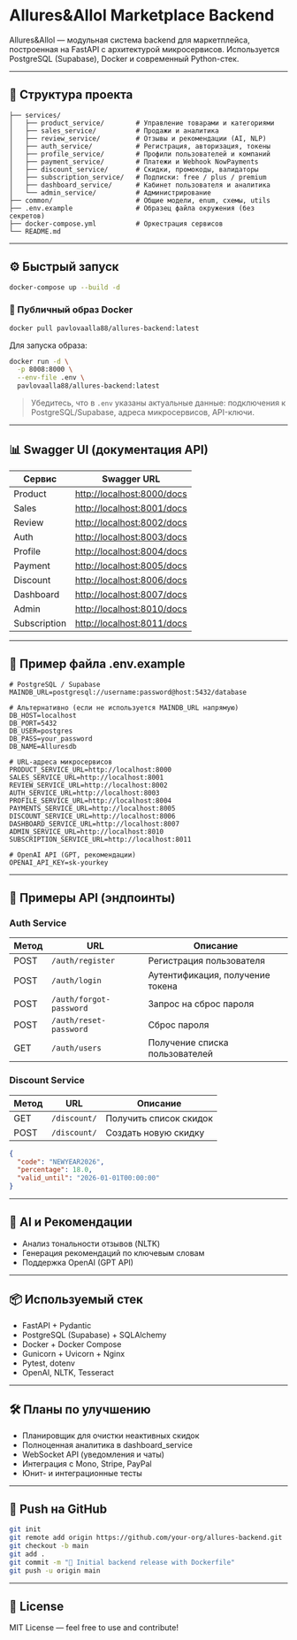 # Allures\&Allol Marketplace Backend

Allures\&Allol — модульная система backend для маркетплейса, построенная на FastAPI с архитектурой микросервисов. Используется PostgreSQL (Supabase), Docker и современный Python-стек. 

---

## 📁 Структура проекта

```
├── services/
│   ├── product_service/        # Управление товарами и категориями
│   ├── sales_service/          # Продажи и аналитика
│   ├── review_service/         # Отзывы и рекомендации (AI, NLP)
│   ├── auth_service/           # Регистрация, авторизация, токены
│   ├── profile_service/        # Профили пользователей и компаний
│   ├── payment_service/        # Платежи и Webhook NowPayments
│   ├── discount_service/       # Скидки, промокоды, валидаторы
│   ├── subscription_service/   # Подписки: free / plus / premium
│   ├── dashboard_service/      # Кабинет пользователя и аналитика
│   └── admin_service/          # Администрирование
├── common/                     # Общие модели, enum, схемы, utils
├── .env.example                # Образец файла окружения (без секретов)
├── docker-compose.yml          # Оркестрация сервисов
└── README.md
```

---

## ⚙️ Быстрый запуск

```bash
docker-compose up --build -d
```

### 🐳 Публичный образ Docker

```bash
docker pull pavlovaalla88/allures-backend:latest
```

Для запуска образа:

```bash
docker run -d \
  -p 8008:8000 \
  --env-file .env \
  pavlovaalla88/allures-backend:latest
```

> Убедитесь, что в `.env` указаны актуальные данные: подключения к PostgreSQL/Supabase, адреса микросервисов, API-ключи.

---

## 📊 Swagger UI (документация API)

| Сервис       | Swagger URL                                              |
| ------------ | -------------------------------------------------------- |
| Product      | [http://localhost:8000/docs](http://localhost:8000/docs) |
| Sales        | [http://localhost:8001/docs](http://localhost:8001/docs) |
| Review       | [http://localhost:8002/docs](http://localhost:8002/docs) |
| Auth         | [http://localhost:8003/docs](http://localhost:8003/docs) |
| Profile      | [http://localhost:8004/docs](http://localhost:8004/docs) |
| Payment      | [http://localhost:8005/docs](http://localhost:8005/docs) |
| Discount     | [http://localhost:8006/docs](http://localhost:8006/docs) |
| Dashboard    | [http://localhost:8007/docs](http://localhost:8007/docs) |
| Admin        | [http://localhost:8010/docs](http://localhost:8010/docs) |
| Subscription | [http://localhost:8011/docs](http://localhost:8011/docs) |

---

## 🔐 Пример файла .env.example

```env
# PostgreSQL / Supabase
MAINDB_URL=postgresql://username:password@host:5432/database

# Альтернативно (если не используется MAINDB_URL напрямую)
DB_HOST=localhost
DB_PORT=5432
DB_USER=postgres
DB_PASS=your_password
DB_NAME=Alluresdb

# URL-адреса микросервисов
PRODUCT_SERVICE_URL=http://localhost:8000
SALES_SERVICE_URL=http://localhost:8001
REVIEW_SERVICE_URL=http://localhost:8002
AUTH_SERVICE_URL=http://localhost:8003
PROFILE_SERVICE_URL=http://localhost:8004
PAYMENTS_SERVICE_URL=http://localhost:8005
DISCOUNT_SERVICE_URL=http://localhost:8006
DASHBOARD_SERVICE_URL=http://localhost:8007
ADMIN_SERVICE_URL=http://localhost:8010
SUBSCRIPTION_SERVICE_URL=http://localhost:8011

# OpenAI API (GPT, рекомендации)
OPENAI_API_KEY=sk-yourkey
```

---

## 🔁 Примеры API (эндпоинты)

### Auth Service

| Метод | URL                     | Описание                         |
| ----- | ----------------------- | -------------------------------- |
| POST  | `/auth/register`        | Регистрация пользователя         |
| POST  | `/auth/login`           | Аутентификация, получение токена |
| POST  | `/auth/forgot-password` | Запрос на сброс пароля           |
| POST  | `/auth/reset-password`  | Сброс пароля                     |
| GET   | `/auth/users`           | Получение списка пользователей   |

### Discount Service

| Метод | URL          | Описание               |
| ----- | ------------ | ---------------------- |
| GET   | `/discount/` | Получить список скидок |
| POST  | `/discount/` | Создать новую скидку   |

```json
{
  "code": "NEWYEAR2026",
  "percentage": 18.0,
  "valid_until": "2026-01-01T00:00:00"
}
```

---

## 🧠 AI и Рекомендации

* Анализ тональности отзывов (NLTK)
* Генерация рекомендаций по ключевым словам
* Поддержка OpenAI (GPT API)

---

## 📦 Используемый стек

* FastAPI + Pydantic
* PostgreSQL (Supabase) + SQLAlchemy
* Docker + Docker Compose
* Gunicorn + Uvicorn + Nginx
* Pytest, dotenv
* OpenAI, NLTK, Tesseract

---

## 🛠 Планы по улучшению

* Планировщик для очистки неактивных скидок
* Полноценная аналитика в dashboard\_service
* WebSocket API (уведомления и чаты)
* Интеграция с Mono, Stripe, PayPal
* Юнит- и интеграционные тесты

---

## 🚀 Push на GitHub

```bash
git init
git remote add origin https://github.com/your-org/allures-backend.git
git checkout -b main
git add .
git commit -m "🚀 Initial backend release with Dockerfile"
git push -u origin main
```

---

## 📄 License

MIT License — feel free to use and contribute!
